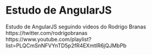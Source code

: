 # Estudo de AngularJS

<p>
	Estudo de AngularJS seguindo videos do Rodrigo Branas<br />
	https://twitter.com/rodrigobranas<br/>
	https://www.youtube.com/playlist?list=PLQCmSnNFVYnTD5p2fR4EXmtlR6jQJMbPb 
</p>